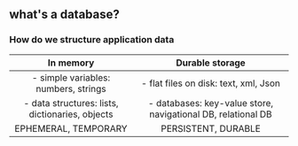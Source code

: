 ## what's a database?

### How do we structure application data

  | In memory   | Durable storage |
  |:-----------:|:---------------:|
  | - simple variables: numbers, strings | - flat files on disk: text, xml, Json |
  | - data structures: lists, dictionaries, objects | - databases: key-value store, navigational DB, relational DB |
  | EPHEMERAL, TEMPORARY | PERSISTENT, DURABLE |
